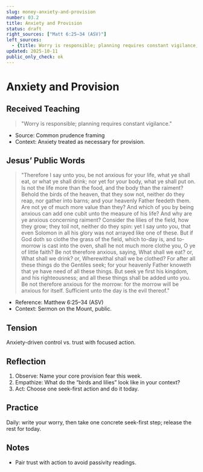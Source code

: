 ```yaml
---
slug: money-anxiety-and-provision
number: 03.2
title: Anxiety and Provision
status: draft
right_sources: ["Matt 6:25–34 (ASV)"]
left_sources:
  - {title: Worry is responsible; planning requires constant vigilance, type: paraphrase, permission: none}
updated: 2025-10-11
public_only_check: ok
---
```


# Anxiety and Provision

## Received Teaching
> "Worry is responsible; planning requires constant vigilance."
- Source: Common prudence framing
- Context: Anxiety treated as necessary for provision.

## Jesus’ Public Words
> "Therefore I say unto you, be not anxious for your life, what ye shall eat, or what ye shall drink; nor yet for your body, what ye shall put on. Is not the life more than the food, and the body than the raiment? Behold the birds of the heaven, that they sow not, neither do they reap, nor gather into barns; and your heavenly Father feedeth them. Are not ye of much more value than they? And which of you by being anxious can add one cubit unto the measure of his life? And why are ye anxious concerning raiment? Consider the lilies of the field, how they grow; they toil not, neither do they spin: yet I say unto you, that even Solomon in all his glory was not arrayed like one of these. But if God doth so clothe the grass of the field, which to-day is, and to-morrow is cast into the oven, shall he not much more clothe you, O ye of little faith? Be not therefore anxious, saying, What shall we eat? or, What shall we drink? or, Wherewithal shall we be clothed? For after all these things do the Gentiles seek; for your heavenly Father knoweth that ye have need of all these things. But seek ye first his kingdom, and his righteousness; and all these things shall be added unto you. Be not therefore anxious for the morrow: for the morrow will be anxious for itself. Sufficient unto the day is the evil thereof."
- Reference: Matthew 6:25–34 (ASV)
- Context: Sermon on the Mount, public.

## Tension
Anxiety-driven control vs. trust with focused action.

## Reflection
1. Observe: Name your core provision fear this week.
2. Empathize: What do the “birds and lilies” look like in your context?
3. Act: Choose one seek-first action and do it today.

## Practice
Daily: write your worry, then take one concrete seek-first step; release the rest for today.

## Notes
- Pair trust with action to avoid passivity readings.